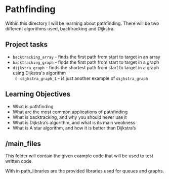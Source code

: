 # Pathfinding

Within this directory I will be learning about pathfinding.  There will be two different algorithms used, backtracking and Dijkstra.

## Project tasks

- ```backtracking_array``` - finds the first path from start to target in an array
- ```backtracking_graph``` - finds the first path from start to target in a graph
- ```dijkstra_graph``` - finds the shortest path from start to target in a graph using Dijkstra's algorithm
  - ```dijkstra_graph_1``` - is just another example of ```dijkstra_graph```

## Learning Objectives

- What is pathfinding
- What are the most common applications of pathfinding
- What is backtracking, and why you should never use it
- What is Dijkstra’s algorithm, and what is its main weakness
- What is A star algorithm, and how it is better than Dijkstra’s

## /main_files

This folder will contain the given example code that will be used to test written code.

With in path_libraries are the provided libraries used for queues and graphs.
